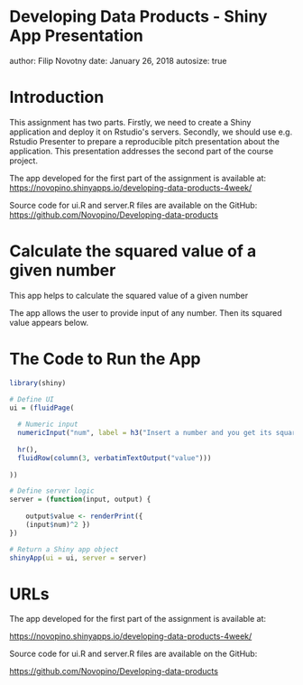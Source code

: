 Developing Data Products - Shiny App Presentation
========================================================
author: Filip Novotny
date: January 26, 2018
autosize: true

Introduction
========================================================
This assignment has two parts. Firstly, we need to create a Shiny application and deploy it on Rstudio's servers. Secondly, we should use e.g. Rstudio Presenter to prepare a reproducible pitch presentation about the application. This presentation addresses the second part of the course project.

The app developed for the first part of the assignment is available at: https://novopino.shinyapps.io/developing-data-products-4week/

Source code for ui.R and server.R files are available on the GitHub: https://github.com/Novopino/Developing-data-products

Calculate the squared value of a given number
========================================================
This app helps to calculate the squared value of a given number

The app allows the user to provide input of any number. Then its squared value appears below.

The Code to Run the App
========================================================

```r
library(shiny)

# Define UI
ui = (fluidPage(
  
  # Numeric input
  numericInput("num", label = h3("Insert a number and you get its squared value"), value = 2),
  
  hr(),
  fluidRow(column(3, verbatimTextOutput("value")))
  
))

# Define server logic
server = (function(input, output) {
  
    output$value <- renderPrint({
    (input$num)^2 })  
})

# Return a Shiny app object
shinyApp(ui = ui, server = server)
```
URLs
========================================================
The app developed for the first part of the assignment is available at:

https://novopino.shinyapps.io/developing-data-products-4week/

Source code for ui.R and server.R files are available on the GitHub:

https://github.com/Novopino/Developing-data-products
